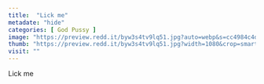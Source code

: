 ```yaml
---
title:  "Lick me"
metadate: "hide"
categories: [ God Pussy ]
image: "https://preview.redd.it/byw3s4tv9lq51.jpg?auto=webp&s=cc4984c4dfc2baa855cd18d3e27a5e4b26c183ad"
thumb: "https://preview.redd.it/byw3s4tv9lq51.jpg?width=1080&crop=smart&auto=webp&s=8c4f36b485031c7af728cab1268babb73b868096"
visit: ""
---
```

Lick me
